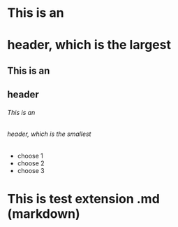 # This is an <h1> header, which is the largest
## This is an <h2> header
###### This is an <h6> header, which is the smallest
  - choose 1
  - choose 2
  - choose 3
  
# **This is test extension .md (markdown)**
